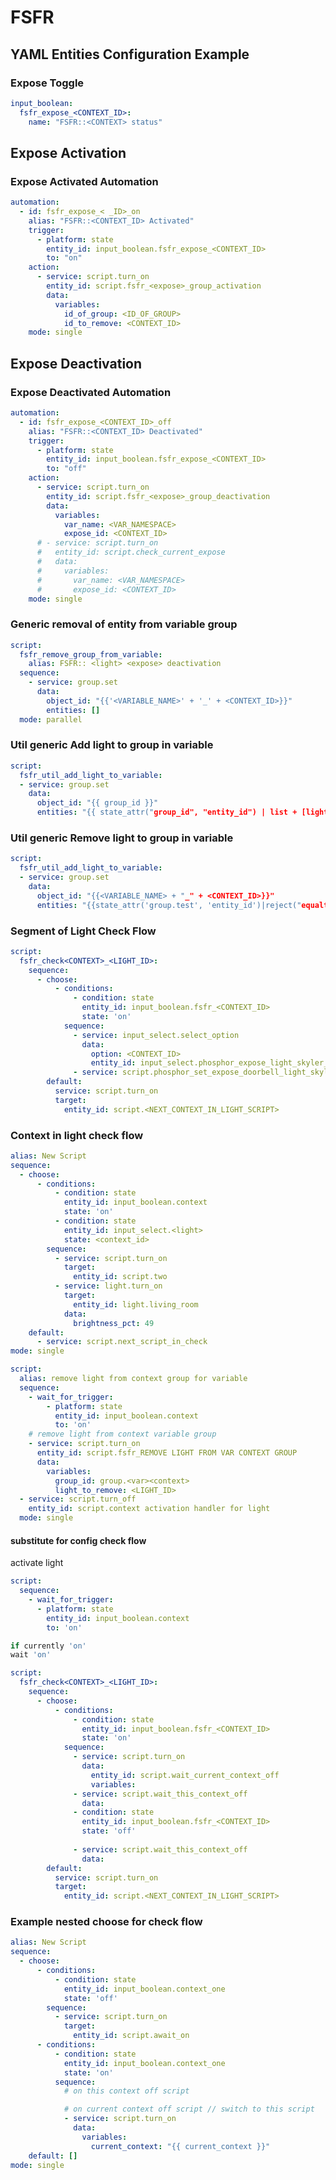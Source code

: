 # FSFR

## YAML Entities Configuration Example

### Expose Toggle

```yaml
input_boolean:
  fsfr_expose_<CONTEXT_ID>:
    name: "FSFR::<CONTEXT> status"
```

## Expose Activation

### Expose Activated Automation

```yaml
automation:
  - id: fsfr_expose_< _ID>_on
    alias: "FSFR::<CONTEXT_ID> Activated"
    trigger:
      - platform: state
        entity_id: input_boolean.fsfr_expose_<CONTEXT_ID>
        to: "on"
    action:
      - service: script.turn_on
        entity_id: script.fsfr_<expose>_group_activation
        data:
          variables:
            id_of_group: <ID_OF_GROUP>
            id_to_remove: <CONTEXT_ID>
    mode: single
```

## Expose Deactivation

### Expose Deactivated Automation

```yaml
automation:
  - id: fsfr_expose_<CONTEXT_ID>_off
    alias: "FSFR::<CONTEXT_ID> Deactivated"
    trigger:
      - platform: state
        entity_id: input_boolean.fsfr_expose_<CONTEXT_ID>
        to: "off"
    action:
      - service: script.turn_on
        entity_id: script.fsfr_<expose>_group_deactivation
        data:
          variables:
            var_name: <VAR_NAMESPACE>
            expose_id: <CONTEXT_ID>
      # - service: script.turn_on
      #   entity_id: script.check_current_expose
      #   data:
      #     variables:
      #       var_name: <VAR_NAMESPACE>
      #       expose_id: <CONTEXT_ID>
    mode: single
```

### Generic removal of entity from variable group

```yaml
script:
  fsfr_remove_group_from_variable:
    alias: FSFR:: <light> <expose> deactivation
  sequence:
    - service: group.set
      data:
        object_id: "{{'<VARIABLE_NAME>' + '_' + <CONTEXT_ID>}}"
        entities: []
  mode: parallel
```

### Util generic Add light to group in variable
```yaml
script:
  fsfr_util_add_light_to_variable:
  - service: group.set
    data:
      object_id: "{{ group_id }}"
      entities: "{{ state_attr("group_id", "entity_id") | list + [light_id] }}"
```
### Util generic Remove light to group in variable
```yaml
script:
  fsfr_util_add_light_to_variable:
  - service: group.set
    data:
      object_id: "{{<VARIABLE_NAME> + "_" + <CONTEXT_ID>}}"
      entities: "{{state_attr('group.test', 'entity_id')|reject("equalto", "script.two")| list}}"
```

### Segment of Light Check Flow
```yaml
script:
  fsfr_check<CONTEXT>_<LIGHT_ID>:
    sequence:
      - choose:
          - conditions:
              - condition: state
                entity_id: input_boolean.fsfr_<CONTEXT_ID>
                state: 'on'
            sequence:
              - service: input_select.select_option
                data:
                  option: <CONTEXT_ID>
                  entity_id: input_select.phosphor_expose_light_skyler_room
              - service: script.phosphor_set_expose_doorbell_light_skyler_room
        default:
          service: script.turn_on
          target:
            entity_id: script.<NEXT_CONTEXT_IN_LIGHT_SCRIPT>
```


### Context in light check flow
```yaml
alias: New Script
sequence:
  - choose:
      - conditions:
          - condition: state
            entity_id: input_boolean.context
            state: 'on'
          - condition: state
            entity_id: input_select.<light>
            state: <context_id>
        sequence:
          - service: script.turn_on
            target:
              entity_id: script.two
          - service: light.turn_on
            target:
              entity_id: light.living_room
            data:
              brightness_pct: 49
    default:
      - service: script.next_script_in_check
mode: single
```

<!-- - [ ] variable state change handlers
- [ ] some good way to handle style props from config to HA data format
- [ ] startup initialization automations
- [ ] utility scripts for adding and remove lights from variable groups
- [ ] remove individual light group when a new higher priority context becomes active -->

```yaml
script:
  alias: remove light from context group for variable
  sequence:
    - wait_for_trigger:
        - platform: state
          entity_id: input_boolean.context
          to: 'on'
    # remove light from context variable group
    - service: script.turn_on
      entity_id: script.fsfr_REMOVE LIGHT FROM VAR CONTEXT GROUP
      data:
        variables:
          group_id: group.<var><context>
          light_to_remove: <LIGHT_ID>
  - service: script.turn_off
    entity_id: script.context activation handler for light
  mode: single
```

#### substitute for config check flow 

activate light

```yaml
script:
  sequence:
    - wait_for_trigger:
      - platform: state
        entity_id: input_boolean.context
        to: 'on'
```

```javascript
if currently 'on'
wait 'on'
```

```yaml
script:
  fsfr_check<CONTEXT>_<LIGHT_ID>:
    sequence:
      - choose:
          - conditions:
              - condition: state
                entity_id: input_boolean.fsfr_<CONTEXT_ID>
                state: 'on'
            sequence:
              - service: script.turn_on
                data:
                  entity_id: script.wait_current_context_off
                  variables:
              - service: script.wait_this_context_off
                data:
              - condition: state
                entity_id: input_boolean.fsfr_<CONTEXT_ID>
                state: 'off'
                
              - service: script.wait_this_context_off
                data:
        default:
          service: script.turn_on
          target:
            entity_id: script.<NEXT_CONTEXT_IN_LIGHT_SCRIPT>
```
### Example nested choose for check flow
```yaml
alias: New Script
sequence:
  - choose:
      - conditions:
          - condition: state
            entity_id: input_boolean.context_one
            state: 'off'
        sequence:
          - service: script.turn_on
            target:
              entity_id: script.await_on
      - conditions:
          - condition: state
            entity_id: input_boolean.context_one
            state: 'on'
          sequence:
            # on this context off script

            # on current context off script // switch to this script
            - service: script.turn_on
              data:
                variables: 
                  current_context: "{{ current_context }}"
    default: []
mode: single
```